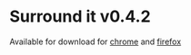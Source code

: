 # Surround it v0.4.2

Available for download for [chrome](https://chrome.google.com/webstore/detail/cjelblbjilfobifendknkljagdndaipd)
and [firefox](https://addons.mozilla.org/en-US/firefox/addon/surround-it/)
